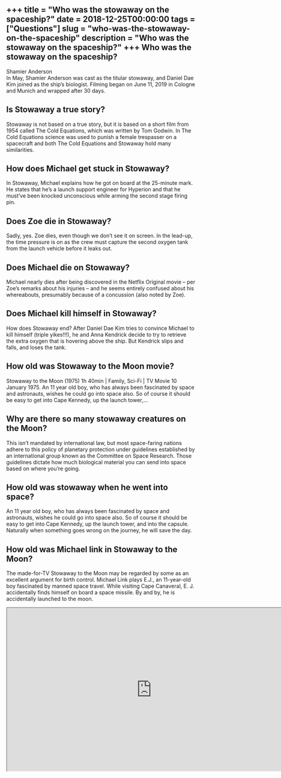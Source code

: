 +++
title = "Who was the stowaway on the spaceship?"
date = 2018-12-25T00:00:00
tags = ["Questions"]
slug = "who-was-the-stowaway-on-the-spaceship"
description = "Who was the stowaway on the spaceship?"
+++
Who was the stowaway on the spaceship?
--------------------------------------

Shamier Anderson  
In May, Shamier Anderson was cast as the titular stowaway, and Daniel Dae Kim joined as the ship’s biologist. Filming began on June 11, 2019 in Cologne and Munich and wrapped after 30 days.

Is Stowaway a true story?
-------------------------

Stowaway is not based on a true story, but it is based on a short film from 1954 called The Cold Equations, which was written by Tom Godwin. In The Cold Equations science was used to punish a female trespasser on a spacecraft and both The Cold Equations and Stowaway hold many similarities.

How does Michael get stuck in Stowaway?
---------------------------------------

In Stowaway, Michael explains how he got on board at the 25-minute mark. He states that he’s a launch support engineer for Hyperion and that he must’ve been knocked unconscious while arming the second stage firing pin.

Does Zoe die in Stowaway?
-------------------------

Sadly, yes. Zoe dies, even though we don’t see it on screen. In the lead-up, the time pressure is on as the crew must capture the second oxygen tank from the launch vehicle before it leaks out.

Does Michael die on Stowaway?
-----------------------------

Michael nearly dies after being discovered in the Netflix Original movie – per Zoe’s remarks about his injuries – and he seems entirely confused about his whereabouts, presumably because of a concussion (also noted by Zoe).

Does Michael kill himself in Stowaway?
--------------------------------------

How does Stowaway end? After Daniel Dae Kim tries to convince Michael to kill himself (triple yikes!!!), he and Anna Kendrick decide to try to retrieve the extra oxygen that is hovering above the ship. But Kendrick slips and falls, and loses the tank.

How old was Stowaway to the Moon movie?
---------------------------------------

Stowaway to the Moon (1975) 1h 40min | Family, Sci-Fi | TV Movie 10 January 1975. An 11 year old boy, who has always been fascinated by space and astronauts, wishes he could go into space also. So of course it should be easy to get into Cape Kennedy, up the launch tower,…

Why are there so many stowaway creatures on the Moon?
-----------------------------------------------------

This isn’t mandated by international law, but most space-faring nations adhere to this policy of planetary protection under guidelines established by an international group known as the Committee on Space Research. Those guidelines dictate how much biological material you can send into space based on where you’re going.

How old was stowaway when he went into space?
---------------------------------------------

An 11 year old boy, who has always been fascinated by space and astronauts, wishes he could go into space also. So of course it should be easy to get into Cape Kennedy, up the launch tower, and into the capsule. Naturally when something goes wrong on the journey, he will save the day.

How old was Michael link in Stowaway to the Moon?
-------------------------------------------------

The made-for-TV Stowaway to the Moon may be regarded by some as an excellent argument for birth control. Michael Link plays E.J., an 11-year-old boy fascinated by manned space travel. While visiting Cape Canaveral, E. J. accidentally finds himself on board a space missile. By and by, he is accidentally launched to the moon.

<iframe allow="accelerometer; autoplay; clipboard-write; encrypted-media; gyroscope; picture-in-picture" allowfullscreen="" class="__youtube_prefs__  epyt-is-override  no-lazyload" data-no-lazy="1" data-origheight="433" data-origwidth="770" data-skipgform_ajax_framebjll="" height="433" id="_ytid_88205" loading="lazy" src="https://www.youtube.com/embed/YEi8m55Tq3c?enablejsapi=1&list=PLva6SM2RQU0RVKv4WUqdHL0s60MmBMvbA&autoplay=0&cc_load_policy=0&cc_lang_pref=&iv_load_policy=1&loop=0&modestbranding=0&rel=1&fs=1&playsinline=0&autohide=2&theme=dark&color=red&controls=1&" title="YouTube player" width="770"></iframe>